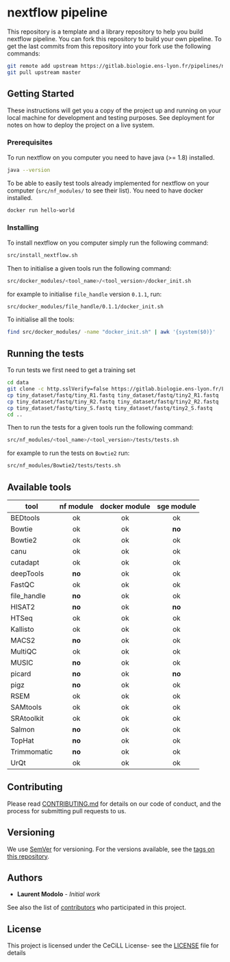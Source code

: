 # nextflow pipeline

This repository is a template and a library repository to help you build nextflow pipeline.
You can fork this repository to build your own pipeline.
To get the last commits from this repository into your fork use the following commands:

```sh
git remote add upstream https://gitlab.biologie.ens-lyon.fr/pipelines/nextflow.git
git pull upstream master
```

## Getting Started

These instructions will get you a copy of the project up and running on your local machine for development and testing purposes. See deployment for notes on how to deploy the project on a live system.

### Prerequisites

To run nextflow on you computer you need to have java (>= 1.8) installed.

```sh
java --version
```

To be able to easily test tools already implemented for nextflow on your computer (`src/nf_modules/` to see their list). You need to have docker installed.

```sh
docker run hello-world
```

### Installing

To install nextflow on you computer simply run the following command:

```sh
src/install_nextflow.sh
```

Then to initialise a given tools run the following command:

```sh
src/docker_modules/<tool_name>/<tool_version>/docker_init.sh
```

for example to initialise `file_handle` version `0.1.1`, run:

```sh
src/docker_modules/file_handle/0.1.1/docker_init.sh
```

To initialise all the tools:
```sh
find src/docker_modules/ -name "docker_init.sh" | awk '{system($0)}'
```

## Running the tests

To run tests we first need to get a training set
```sh
cd data
git clone -c http.sslVerify=false https://gitlab.biologie.ens-lyon.fr/LBMC/tiny_dataset.git
cp tiny_dataset/fastq/tiny_R1.fastq tiny_dataset/fastq/tiny2_R1.fastq
cp tiny_dataset/fastq/tiny_R2.fastq tiny_dataset/fastq/tiny2_R2.fastq
cp tiny_dataset/fastq/tiny_S.fastq tiny_dataset/fastq/tiny2_S.fastq
cd ..
```

Then to run the tests for a given tools run the following command:

```sh
src/nf_modules/<tool_name>/<tool_version>/tests/tests.sh
```

for example to run the tests on `Bowtie2` run:

```sh
src/nf_modules/Bowtie2/tests/tests.sh
```

## Available tools

| tool | nf module | docker module | sge module |
|------|:---------:|:-------------:|:----------:|
BEDtools | ok | ok | ok
Bowtie | ok | ok | **no**
Bowtie2 | ok | ok | ok
canu | ok | ok | ok
cutadapt | ok | ok | ok
deepTools | **no** | ok | ok
FastQC | ok | ok | ok
file_handle | **no** | ok | ok
HISAT2 | **no** | ok | **no**
HTSeq | ok | ok | ok
Kallisto | ok | ok | ok
MACS2 | **no** | ok | ok
MultiQC | ok | ok | ok
MUSIC | **no** | ok | ok
picard | **no** | ok | **no**
pigz | **no** | ok | ok
RSEM | ok | ok | ok
SAMtools | ok | ok | ok
SRAtoolkit | ok | ok | ok
Salmon | **no** | ok | ok
TopHat | **no** | ok | ok
Trimmomatic | **no** | ok | ok
UrQt | ok | ok | ok


## Contributing

Please read [CONTRIBUTING.md](CONTRIBUTING.md) for details on our code of conduct, and the process for submitting pull requests to us.

## Versioning

We use [SemVer](http://semver.org/) for versioning. For the versions available, see the [tags on this repository](https://gitlab.biologie.ens-lyon.fr/pipelines/nextflow/tags). 

## Authors

* **Laurent Modolo** - *Initial work*

See also the list of [contributors](https://gitlab.biologie.ens-lyon.fr/pipelines/nextflow/graphs/master) who participated in this project.

## License

This project is licensed under the CeCiLL License- see the [LICENSE](LICENSE) file for details

